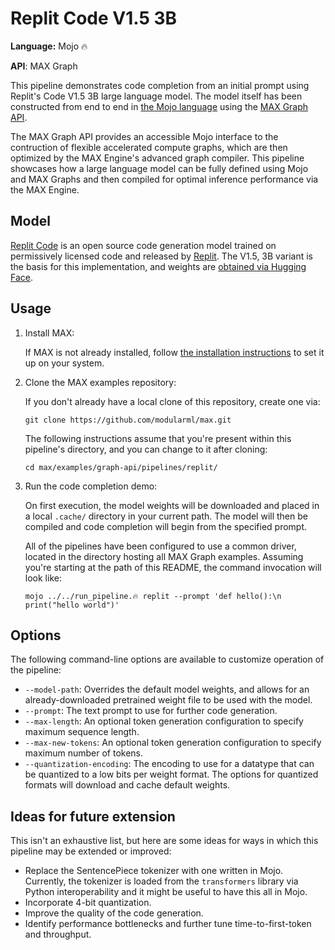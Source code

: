 # Replit Code V1.5 3B

**Language:** Mojo 🔥

**API**: MAX Graph

This pipeline demonstrates code completion from an initial prompt using
Replit's Code V1.5 3B large language model. The model itself has been
constructed from end to end in
[the Mojo language](https://docs.modular.com/mojo/) using the
[MAX Graph API](https://docs.modular.com/max/graph).

The MAX Graph API provides an accessible Mojo interface to the contruction of
flexible accelerated compute graphs, which are then optimized by the MAX
Engine's advanced graph compiler. This pipeline showcases how a large language
model can be fully defined using Mojo and MAX Graphs and then compiled for
optimal inference performance via the MAX Engine.

## Model

[Replit Code](https://blog.replit.com/replit-code-v1_5) is an open source code
generation model trained on permissively licensed code and released by
[Replit](https://replit.com). The V1.5, 3B variant is the basis for this
implementation, and weights are
[obtained via Hugging Face](https://huggingface.co/replit/replit-code-v1-3b).

## Usage

1. Install MAX:

   If MAX is not already installed, follow
   [the installation instructions](https://docs.modular.com/max/install)
   to set it up on your system.

2. Clone the MAX examples repository:

   If you don't already have a local clone of this repository, create one via:

   ```shell
   git clone https://github.com/modularml/max.git
   ```

   The following instructions assume that you're present within this pipeline's
   directory, and you can change to it after cloning:

   ```shell
   cd max/examples/graph-api/pipelines/replit/
   ```

3. Run the code completion demo:

   On first execution, the model weights will be downloaded and placed in a
   local `.cache/` directory in your current path. The model will then be
   compiled and code completion will begin from the specified prompt.

   All of the pipelines have been configured to use a common driver, located
   in the directory hosting all MAX Graph examples. Assuming you're starting
   at the path of this README, the command invocation will look like:

   ```shell
   mojo ../../run_pipeline.🔥 replit --prompt 'def hello():\n  print("hello world")'
   ```

## Options

The following command-line options are available to customize operation of the
pipeline:

- `--model-path`: Overrides the default model weights, and allows for an
  already-downloaded pretrained weight file to be used with the model.
- `--prompt`: The text prompt to use for further code generation.
- `--max-length`: An optional token generation configuration to specify maximum
   sequence length.
- `--max-new-tokens`: An optional token generation configuration to specify
   maximum number of tokens.
- `--quantization-encoding`: The encoding to use for a datatype that can be
   quantized to a low bits per weight format. The options for quantized formats
   will download and cache default weights.

## Ideas for future extension

This isn't an exhaustive list, but here are some ideas for ways in which this
pipeline may be extended or improved:

- Replace the SentencePiece tokenizer with one written in Mojo. Currently,
the tokenizer is loaded from the `transformers` library via Python
interoperability and it might be useful to have this all in Mojo.
- Incorporate 4-bit quantization.
- Improve the quality of the code generation.
- Identify performance bottlenecks and further tune time-to-first-token and
throughput.
